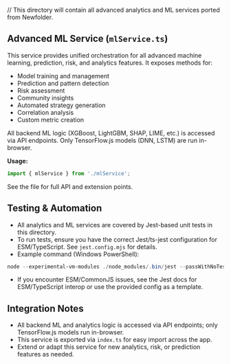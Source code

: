 // This directory will contain all advanced analytics and ML services ported from Newfolder.

## Advanced ML Service (`mlService.ts`)

This service provides unified orchestration for all advanced machine learning, prediction, risk, and analytics features. It exposes methods for:
- Model training and management
- Prediction and pattern detection
- Risk assessment
- Community insights
- Automated strategy generation
- Correlation analysis
- Custom metric creation

All backend ML logic (XGBoost, LightGBM, SHAP, LIME, etc.) is accessed via API endpoints. Only TensorFlow.js models (DNN, LSTM) are run in-browser.

**Usage:**
```ts
import { mlService } from './mlService';
```

See the file for full API and extension points.

## Testing & Automation

- All analytics and ML services are covered by Jest-based unit tests in this directory.
- To run tests, ensure you have the correct Jest/ts-jest configuration for ESM/TypeScript. See `jest.config.mjs` for details.
- Example command (Windows PowerShell):

```powershell
node --experimental-vm-modules ./node_modules/.bin/jest --passWithNoTests
```

- If you encounter ESM/CommonJS issues, see the Jest docs for ESM/TypeScript interop or use the provided config as a template.

## Integration Notes
- All backend ML and analytics logic is accessed via API endpoints; only TensorFlow.js models run in-browser.
- This service is exported via `index.ts` for easy import across the app.
- Extend or adapt this service for new analytics, risk, or prediction features as needed.
